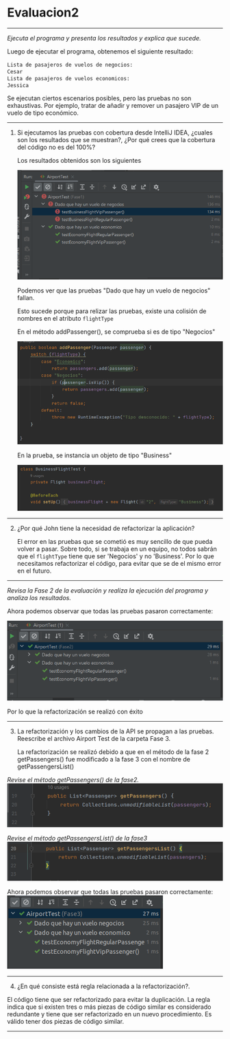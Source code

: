 # Evaluacion2

---

*Ejecuta el programa y presenta los resultados y explica que sucede.*

Luego de ejecutar el programa, obtenemos el siguiente resultado:

```
Lista de pasajeros de vuelos de negocios:
Cesar
Lista de pasajeros de vuelos economicos:
Jessica
```

Se ejecutan ciertos escenarios posibles, pero las pruebas no son exhaustivas. Por ejemplo, tratar de añadir y remover un pasajero VIP de un vuelo de tipo económico.

---

1. Si ejecutamos las pruebas con cobertura desde IntelliJ IDEA, ¿cuales son los resultados que se muestran?, ¿Por qué crees que la cobertura del código no es del 100%?

    Los resultados obtenidos son los siguientes

    ![Alt text](images/preg1.PNG)

    Podemos ver que las pruebas "Dado que hay un vuelo de negocios" fallan.

   Esto sucede porque para relizar las pruebas, existe una colisión de nombres en el atributo `flightType`

   En el método addPassenger(), se comprueba si es de tipo "Negocios"

   ![Alt text](images/vuelonegocios.PNG)

   En la prueba, se instancia un objeto de tipo "Business"

   ![Alt text](images/testAirport1.PNG)

---

2. ¿Por qué John tiene la necesidad de refactorizar la aplicación?

   El error en las pruebas que se cometió es muy sencillo de que pueda volver a pasar. Sobre todo, si se trabaja en un equipo, no todos sabrán que el `flightType` tiene que ser 'Negocios' y no 'Business'. Por lo que necesitamos refactorizar el código, para evitar que se de el mismo error en el futuro.

---

*Revisa la Fase 2 de la evaluación y realiza la ejecución del programa y analiza los resultados.*

Ahora podemos observar que todas las pruebas pasaron correctamente:

![img.png](images/testAirport2.png)

Por lo que la refactorización se realizó con éxito

---


3. La refactorización y los cambios de la API se propagan a las pruebas.
   Reescribe el archivo Airport Test de la carpeta Fase 3.

   La refactorización se realizó debido a que en el método de la fase 2 getPassengers() fue modificado a la fase 3 con el nombre de getPassengersList()

*Revise el método getPassengers() de la fase2.*
![img.png](images/Metodo%20getPassengers()Fase2.png)

*Revise el método getPassengersList() de la fase3*
![img.png](images/Metodo%20getPassengersList()Fase3.png)

Ahora podemos observar que todas las pruebas pasaron correctamente:
![img.png](images/testAirport3.png)

---

4. ¿En qué consiste está regla relacionada a la refactorización?.

El código tiene que ser refactorizado para evitar la duplicación. La regla indica que si existen tres o más piezas de código similar
es considerado redundante y tiene que ser refactorizado en un nuevo procedimiento. Es válido tener dos piezas de código similar.

---


